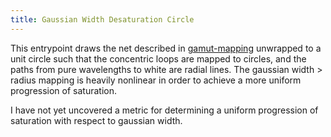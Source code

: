 ```yaml
---
title: Gaussian Width Desaturation Circle
---
```

This entrypoint draws the net described in [gamut-mapping](./gamut-mapping/README.md) unwrapped to a unit circle such that the concentric loops are mapped to circles, and the paths from pure wavelengths to white are radial lines. The gaussian width > radius mapping is heavily nonlinear in order to achieve a more uniform progression of saturation.

I have not yet uncovered a metric for determining a uniform progression of saturation with respect to gaussian width.